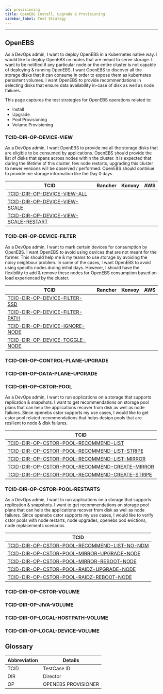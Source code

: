 ```yaml
---
id: provisioning
title: OpenEBS Install, Upgrade & Provisioning
sidebar_label: Test Strategy
---
```

------

## OpenEBS
As a DevOps admin, I want to deploy OpenEBS in a Kubernetes native way. I would like to deploy OpenEBS on nodes that are meant to serve storage. I want to be notified if any particular node or the entire cluster is not capable of deploying & running OpenEBS. I want OpenEBS to discover all the storage disks that it can consume in order to expose them as kubernetes persistent volumes. I want OpenEBS to provide recommendations in selecting disks that ensure data availability in-case of disk as well as node failures.

This page captures the test strategies for OpenEBS operations related to:
- Install
- Upgrade
- Pool Provisioning
- Volume Provisioning 


###  TCID-DIR-OP-DEVICE-VIEW
As a DevOps admin, I want OpenEBS to provide me all the storage disks that are eligible to be consumed by applications. OpenEBS should provide the list of disks that spans across nodes within the cluster. It is expected that during the lifetime of this cluster, few node restarts, upgrading this cluster to newer versions will be observed / performed. OpenEBS should continue to provide me storage information like the Day 0 days.

| TCID                                                                   |Rancher|Konvoy|AWS|
| -------------------------------------------------------                |-------|------|---|
| [TCID-DIR-OP-DEVICE-VIEW-ALL](TCID-DIR-OP-DEVICE-VIEW-ALL)             |       |      |   |
| [TCID-DIR-OP-DEVICE-VIEW-SCALE](TCID-DIR-OP-DEVICE-VIEW-SCALE)                |       |   |
| [TCID-DIR-OP-DEVICE-VIEW-SCALE-RESTART](TCID-DIR-OP-DEVICE-VIEW-SCALE-RESTART)|       |   |

### TCID-DIR-OP-DEVICE-FILTER
As a DevOps admin, I want to mark certain devices for consumption by OpenEBS. I want OpenEBS to avoid using devices that are not meant for the former. This should help me & my teams to use storage by avoiding the noisy neighbour problem. In some of the cases, I want OpenEBS to avoid using specific nodes during initial days. However, I should have the flexibility to add & remove these nodes for OpenEBS consumption based on load experienced by the cluster.

| TCID                                                                   |Rancher|Konvoy|AWS|
| ---------------------------------------------------------------------- |-------|------|---|
| [TCID-DIR-OP-DEVICE-FILTER-SSD](TCID-DIR-OP-DEVICE-FILTER-SSD)         |       |      |   |
| [TCID-DIR-OP-DEVICE-FILTER-PATH](TCID-DIR-OP-DEVICE-FILTER-PATH)       |       |      |   |
| [TCID-DIR-OP-DEVICE-IGNORE-NODE](TCID-DIR-OP-DEVICE-IGNORE-NODE)       |       |      |   |
| [TCID-DIR-OP-DEVICE-TOGGLE-NODE](TCID-DIR-OP-DEVICE-TOGGLE-NODE)       |       |      |   |


### TCID-DIR-OP-CONTROL-PLANE-UPGRADE


### TCID-DIR-OP-DATA-PLANE-UPGRADE


### TCID-DIR-OP-CSTOR-POOL
As a DevOps admin, I want to run applications on a storage that supports replication & snapshots. I want to get recommendations on storage pool plans that can help the applications recover from disk as well as node failures. Since openebs cstor supports my use cases, I would like to get cstor pool related recommendations that helps design pools that are resilient to node & disk failures.

| TCID                                                                                       |
| ------------------------------------------------------------------------------------------ |
|[TCID-DIR-OP-CSTOR-POOL-RECOMMEND-LIST](TCID-DIR-OP-CSTOR-POOL-RECOMMEND-LIST)              |
|[TCID-DIR-OP-CSTOR-POOL-RECOMMEND-LIST-STRIPE](TCID-DIR-OP-CSTOR-POOL-RECOMMEND-LIST-STRIPE)|
|[TCID-DIR-OP-CSTOR-POOL-RECOMMEND-LIST-MIRROR](TCID-DIR-OP-CSTOR-POOL-RECOMMEND-LIST-MIRROR)|
|[TCID-DIR-OP-CSTOR-POOL-RECOMMEND-CREATE-MIRROR](TCID-DIR-OP-CSTOR-POOL-RECOMMEND-CREATE-MIRROR)|
|[TCID-DIR-OP-CSTOR-POOL-RECOMMEND-CREATE-STRIPE](TCID-DIR-OP-CSTOR-POOL-RECOMMEND-CREATE-STRIPE)|

### TCID-DIR-OP-CSTOR-POOL-RESTARTS 
As a DevOps admin, I want to run applications on a storage that supports replication & snapshots. I want to get recommendations on storage pool plans that can help the applications recover from disk as well as node failures. Since openebs cstor supports my use cases, I would like to verify cstor pools with node restarts, node upgrades, openebs pod evictions, node replacements scenarios.


| TCID                                                                                       |
| ------------------------------------------------------------------------------------------ |
|[TCID-DIR-OP-CSTOR-POOL-RECOMMEND-LIST-NO-NDM](TCID-DIR-OP-CSTOR-POOL-RECOMMEND-LIST-NO-NDM)|
|[TCID-DIR-OP-CSTOR-POOL-MIRROR-UPGRADE-NODE](TCID-DIR-OP-CSTOR-POOL-MIRROR-UPGRADE-NODE)    |
|[TCID-DIR-OP-CSTOR-POOL-MIRROR-REBOOT-NODE](TCID-DIR-OP-CSTOR-POOL-MIRROR-REBOOT-NODE)      |
|[TCID-DIR-OP-CSTOR-POOL-RAIDZ-UPGRADE-NODE](TCID-DIR-OP-CSTOR-POOL-RAIDZ-UPGRADE-NODE)      |
|[TCID-DIR-OP-CSTOR-POOL-RAIDZ-REBOOT-NODE](TCID-DIR-OP-CSTOR-POOL-RAIDZ-REBOOT-NODE)        |


### TCID-DIR-OP-CSTOR-VOLUME

### TCID-DIR-OP-JIVA-VOLUME

### TCID-DIR-OP-LOCAL-HOSTPATH-VOLUME

### TCID-DIR-OP-LOCAL-DEVICE-VOLUME



## Glossary

| Abbreviation     | Details                           |
| ---------------- | --------------------------------- |
| TCID             | TestCase ID                       |
| DIR              | Director                          |
| OP               | OPENEBS PROVISIONER               |